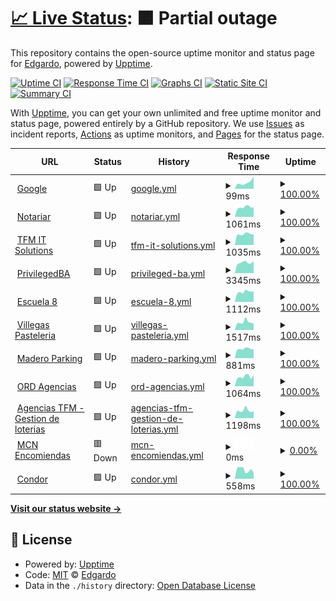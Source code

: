 # [📈 Live Status](https://porrale.github.io/status): <!--live status--> **🟧 Partial outage**

This repository contains the open-source uptime monitor and status page for [Edgardo](https://porrale.github.io/status), powered by [Upptime](https://github.com/upptime/upptime).

[![Uptime CI](https://github.com/porrale/status/workflows/Uptime%20CI/badge.svg)](https://github.com/porrale/status/actions?query=workflow%3A%22Uptime+CI%22)
[![Response Time CI](https://github.com/porrale/status/workflows/Response%20Time%20CI/badge.svg)](https://github.com/porrale/status/actions?query=workflow%3A%22Response+Time+CI%22)
[![Graphs CI](https://github.com/porrale/status/workflows/Graphs%20CI/badge.svg)](https://github.com/porrale/status/actions?query=workflow%3A%22Graphs+CI%22)
[![Static Site CI](https://github.com/porrale/status/workflows/Static%20Site%20CI/badge.svg)](https://github.com/porrale/status/actions?query=workflow%3A%22Static+Site+CI%22)
[![Summary CI](https://github.com/porrale/status/workflows/Summary%20CI/badge.svg)](https://github.com/porrale/status/actions?query=workflow%3A%22Summary+CI%22)

With [Upptime](https://upptime.js.org), you can get your own unlimited and free uptime monitor and status page, powered entirely by a GitHub repository. We use [Issues](https://github.com/porrale/status/issues) as incident reports, [Actions](https://github.com/porrale/status/actions) as uptime monitors, and [Pages](https://porrale.github.io/status) for the status page.

<!--start: status pages-->
<!-- This summary is generated by Upptime (https://github.com/upptime/upptime) -->
<!-- Do not edit this manually, your changes will be overwritten -->
<!-- prettier-ignore -->
| URL | Status | History | Response Time | Uptime |
| --- | ------ | ------- | ------------- | ------ |
| <img alt="" src="https://icons.duckduckgo.com/ip3/www.google.com.ico" height="13"> [Google](https://www.google.com) | 🟩 Up | [google.yml](https://github.com/porrale/status/commits/HEAD/history/google.yml) | <details><summary><img alt="Response time graph" src="./graphs/google/response-time-week.png" height="20"> 99ms</summary><br><a href="https://porrale.github.io/status/history/google"><img alt="Response time 116" src="https://img.shields.io/endpoint?url=https%3A%2F%2Fraw.githubusercontent.com%2Fporrale%2Fstatus%2FHEAD%2Fapi%2Fgoogle%2Fresponse-time.json"></a><br><a href="https://porrale.github.io/status/history/google"><img alt="24-hour response time 191" src="https://img.shields.io/endpoint?url=https%3A%2F%2Fraw.githubusercontent.com%2Fporrale%2Fstatus%2FHEAD%2Fapi%2Fgoogle%2Fresponse-time-day.json"></a><br><a href="https://porrale.github.io/status/history/google"><img alt="7-day response time 99" src="https://img.shields.io/endpoint?url=https%3A%2F%2Fraw.githubusercontent.com%2Fporrale%2Fstatus%2FHEAD%2Fapi%2Fgoogle%2Fresponse-time-week.json"></a><br><a href="https://porrale.github.io/status/history/google"><img alt="30-day response time 106" src="https://img.shields.io/endpoint?url=https%3A%2F%2Fraw.githubusercontent.com%2Fporrale%2Fstatus%2FHEAD%2Fapi%2Fgoogle%2Fresponse-time-month.json"></a><br><a href="https://porrale.github.io/status/history/google"><img alt="1-year response time 114" src="https://img.shields.io/endpoint?url=https%3A%2F%2Fraw.githubusercontent.com%2Fporrale%2Fstatus%2FHEAD%2Fapi%2Fgoogle%2Fresponse-time-year.json"></a></details> | <details><summary><a href="https://porrale.github.io/status/history/google">100.00%</a></summary><a href="https://porrale.github.io/status/history/google"><img alt="All-time uptime 100.00%" src="https://img.shields.io/endpoint?url=https%3A%2F%2Fraw.githubusercontent.com%2Fporrale%2Fstatus%2FHEAD%2Fapi%2Fgoogle%2Fuptime.json"></a><br><a href="https://porrale.github.io/status/history/google"><img alt="24-hour uptime 100.00%" src="https://img.shields.io/endpoint?url=https%3A%2F%2Fraw.githubusercontent.com%2Fporrale%2Fstatus%2FHEAD%2Fapi%2Fgoogle%2Fuptime-day.json"></a><br><a href="https://porrale.github.io/status/history/google"><img alt="7-day uptime 100.00%" src="https://img.shields.io/endpoint?url=https%3A%2F%2Fraw.githubusercontent.com%2Fporrale%2Fstatus%2FHEAD%2Fapi%2Fgoogle%2Fuptime-week.json"></a><br><a href="https://porrale.github.io/status/history/google"><img alt="30-day uptime 100.00%" src="https://img.shields.io/endpoint?url=https%3A%2F%2Fraw.githubusercontent.com%2Fporrale%2Fstatus%2FHEAD%2Fapi%2Fgoogle%2Fuptime-month.json"></a><br><a href="https://porrale.github.io/status/history/google"><img alt="1-year uptime 100.00%" src="https://img.shields.io/endpoint?url=https%3A%2F%2Fraw.githubusercontent.com%2Fporrale%2Fstatus%2FHEAD%2Fapi%2Fgoogle%2Fuptime-year.json"></a></details>
| <img alt="" src="https://icons.duckduckgo.com/ip3/notariar.com.ar.ico" height="13"> [Notariar](https://notariar.com.ar) | 🟩 Up | [notariar.yml](https://github.com/porrale/status/commits/HEAD/history/notariar.yml) | <details><summary><img alt="Response time graph" src="./graphs/notariar/response-time-week.png" height="20"> 1061ms</summary><br><a href="https://porrale.github.io/status/history/notariar"><img alt="Response time 1066" src="https://img.shields.io/endpoint?url=https%3A%2F%2Fraw.githubusercontent.com%2Fporrale%2Fstatus%2FHEAD%2Fapi%2Fnotariar%2Fresponse-time.json"></a><br><a href="https://porrale.github.io/status/history/notariar"><img alt="24-hour response time 1057" src="https://img.shields.io/endpoint?url=https%3A%2F%2Fraw.githubusercontent.com%2Fporrale%2Fstatus%2FHEAD%2Fapi%2Fnotariar%2Fresponse-time-day.json"></a><br><a href="https://porrale.github.io/status/history/notariar"><img alt="7-day response time 1061" src="https://img.shields.io/endpoint?url=https%3A%2F%2Fraw.githubusercontent.com%2Fporrale%2Fstatus%2FHEAD%2Fapi%2Fnotariar%2Fresponse-time-week.json"></a><br><a href="https://porrale.github.io/status/history/notariar"><img alt="30-day response time 1032" src="https://img.shields.io/endpoint?url=https%3A%2F%2Fraw.githubusercontent.com%2Fporrale%2Fstatus%2FHEAD%2Fapi%2Fnotariar%2Fresponse-time-month.json"></a><br><a href="https://porrale.github.io/status/history/notariar"><img alt="1-year response time 1035" src="https://img.shields.io/endpoint?url=https%3A%2F%2Fraw.githubusercontent.com%2Fporrale%2Fstatus%2FHEAD%2Fapi%2Fnotariar%2Fresponse-time-year.json"></a></details> | <details><summary><a href="https://porrale.github.io/status/history/notariar">100.00%</a></summary><a href="https://porrale.github.io/status/history/notariar"><img alt="All-time uptime 99.73%" src="https://img.shields.io/endpoint?url=https%3A%2F%2Fraw.githubusercontent.com%2Fporrale%2Fstatus%2FHEAD%2Fapi%2Fnotariar%2Fuptime.json"></a><br><a href="https://porrale.github.io/status/history/notariar"><img alt="24-hour uptime 100.00%" src="https://img.shields.io/endpoint?url=https%3A%2F%2Fraw.githubusercontent.com%2Fporrale%2Fstatus%2FHEAD%2Fapi%2Fnotariar%2Fuptime-day.json"></a><br><a href="https://porrale.github.io/status/history/notariar"><img alt="7-day uptime 100.00%" src="https://img.shields.io/endpoint?url=https%3A%2F%2Fraw.githubusercontent.com%2Fporrale%2Fstatus%2FHEAD%2Fapi%2Fnotariar%2Fuptime-week.json"></a><br><a href="https://porrale.github.io/status/history/notariar"><img alt="30-day uptime 100.00%" src="https://img.shields.io/endpoint?url=https%3A%2F%2Fraw.githubusercontent.com%2Fporrale%2Fstatus%2FHEAD%2Fapi%2Fnotariar%2Fuptime-month.json"></a><br><a href="https://porrale.github.io/status/history/notariar"><img alt="1-year uptime 99.78%" src="https://img.shields.io/endpoint?url=https%3A%2F%2Fraw.githubusercontent.com%2Fporrale%2Fstatus%2FHEAD%2Fapi%2Fnotariar%2Fuptime-year.json"></a></details>
| <img alt="" src="https://icons.duckduckgo.com/ip3/tfmit.com.ico" height="13"> [TFM IT Solutions](https://tfmit.com) | 🟩 Up | [tfm-it-solutions.yml](https://github.com/porrale/status/commits/HEAD/history/tfm-it-solutions.yml) | <details><summary><img alt="Response time graph" src="./graphs/tfm-it-solutions/response-time-week.png" height="20"> 1035ms</summary><br><a href="https://porrale.github.io/status/history/tfm-it-solutions"><img alt="Response time 1117" src="https://img.shields.io/endpoint?url=https%3A%2F%2Fraw.githubusercontent.com%2Fporrale%2Fstatus%2FHEAD%2Fapi%2Ftfm-it-solutions%2Fresponse-time.json"></a><br><a href="https://porrale.github.io/status/history/tfm-it-solutions"><img alt="24-hour response time 1012" src="https://img.shields.io/endpoint?url=https%3A%2F%2Fraw.githubusercontent.com%2Fporrale%2Fstatus%2FHEAD%2Fapi%2Ftfm-it-solutions%2Fresponse-time-day.json"></a><br><a href="https://porrale.github.io/status/history/tfm-it-solutions"><img alt="7-day response time 1035" src="https://img.shields.io/endpoint?url=https%3A%2F%2Fraw.githubusercontent.com%2Fporrale%2Fstatus%2FHEAD%2Fapi%2Ftfm-it-solutions%2Fresponse-time-week.json"></a><br><a href="https://porrale.github.io/status/history/tfm-it-solutions"><img alt="30-day response time 1031" src="https://img.shields.io/endpoint?url=https%3A%2F%2Fraw.githubusercontent.com%2Fporrale%2Fstatus%2FHEAD%2Fapi%2Ftfm-it-solutions%2Fresponse-time-month.json"></a><br><a href="https://porrale.github.io/status/history/tfm-it-solutions"><img alt="1-year response time 1113" src="https://img.shields.io/endpoint?url=https%3A%2F%2Fraw.githubusercontent.com%2Fporrale%2Fstatus%2FHEAD%2Fapi%2Ftfm-it-solutions%2Fresponse-time-year.json"></a></details> | <details><summary><a href="https://porrale.github.io/status/history/tfm-it-solutions">100.00%</a></summary><a href="https://porrale.github.io/status/history/tfm-it-solutions"><img alt="All-time uptime 99.86%" src="https://img.shields.io/endpoint?url=https%3A%2F%2Fraw.githubusercontent.com%2Fporrale%2Fstatus%2FHEAD%2Fapi%2Ftfm-it-solutions%2Fuptime.json"></a><br><a href="https://porrale.github.io/status/history/tfm-it-solutions"><img alt="24-hour uptime 100.00%" src="https://img.shields.io/endpoint?url=https%3A%2F%2Fraw.githubusercontent.com%2Fporrale%2Fstatus%2FHEAD%2Fapi%2Ftfm-it-solutions%2Fuptime-day.json"></a><br><a href="https://porrale.github.io/status/history/tfm-it-solutions"><img alt="7-day uptime 100.00%" src="https://img.shields.io/endpoint?url=https%3A%2F%2Fraw.githubusercontent.com%2Fporrale%2Fstatus%2FHEAD%2Fapi%2Ftfm-it-solutions%2Fuptime-week.json"></a><br><a href="https://porrale.github.io/status/history/tfm-it-solutions"><img alt="30-day uptime 100.00%" src="https://img.shields.io/endpoint?url=https%3A%2F%2Fraw.githubusercontent.com%2Fporrale%2Fstatus%2FHEAD%2Fapi%2Ftfm-it-solutions%2Fuptime-month.json"></a><br><a href="https://porrale.github.io/status/history/tfm-it-solutions"><img alt="1-year uptime 99.82%" src="https://img.shields.io/endpoint?url=https%3A%2F%2Fraw.githubusercontent.com%2Fporrale%2Fstatus%2FHEAD%2Fapi%2Ftfm-it-solutions%2Fuptime-year.json"></a></details>
| <img alt="" src="https://icons.duckduckgo.com/ip3/privilegedba.com.ar.ico" height="13"> [PrivilegedBA](https://privilegedba.com.ar) | 🟩 Up | [privileged-ba.yml](https://github.com/porrale/status/commits/HEAD/history/privileged-ba.yml) | <details><summary><img alt="Response time graph" src="./graphs/privileged-ba/response-time-week.png" height="20"> 3345ms</summary><br><a href="https://porrale.github.io/status/history/privileged-ba"><img alt="Response time 3897" src="https://img.shields.io/endpoint?url=https%3A%2F%2Fraw.githubusercontent.com%2Fporrale%2Fstatus%2FHEAD%2Fapi%2Fprivileged-ba%2Fresponse-time.json"></a><br><a href="https://porrale.github.io/status/history/privileged-ba"><img alt="24-hour response time 3819" src="https://img.shields.io/endpoint?url=https%3A%2F%2Fraw.githubusercontent.com%2Fporrale%2Fstatus%2FHEAD%2Fapi%2Fprivileged-ba%2Fresponse-time-day.json"></a><br><a href="https://porrale.github.io/status/history/privileged-ba"><img alt="7-day response time 3345" src="https://img.shields.io/endpoint?url=https%3A%2F%2Fraw.githubusercontent.com%2Fporrale%2Fstatus%2FHEAD%2Fapi%2Fprivileged-ba%2Fresponse-time-week.json"></a><br><a href="https://porrale.github.io/status/history/privileged-ba"><img alt="30-day response time 3550" src="https://img.shields.io/endpoint?url=https%3A%2F%2Fraw.githubusercontent.com%2Fporrale%2Fstatus%2FHEAD%2Fapi%2Fprivileged-ba%2Fresponse-time-month.json"></a><br><a href="https://porrale.github.io/status/history/privileged-ba"><img alt="1-year response time 3966" src="https://img.shields.io/endpoint?url=https%3A%2F%2Fraw.githubusercontent.com%2Fporrale%2Fstatus%2FHEAD%2Fapi%2Fprivileged-ba%2Fresponse-time-year.json"></a></details> | <details><summary><a href="https://porrale.github.io/status/history/privileged-ba">100.00%</a></summary><a href="https://porrale.github.io/status/history/privileged-ba"><img alt="All-time uptime 92.79%" src="https://img.shields.io/endpoint?url=https%3A%2F%2Fraw.githubusercontent.com%2Fporrale%2Fstatus%2FHEAD%2Fapi%2Fprivileged-ba%2Fuptime.json"></a><br><a href="https://porrale.github.io/status/history/privileged-ba"><img alt="24-hour uptime 100.00%" src="https://img.shields.io/endpoint?url=https%3A%2F%2Fraw.githubusercontent.com%2Fporrale%2Fstatus%2FHEAD%2Fapi%2Fprivileged-ba%2Fuptime-day.json"></a><br><a href="https://porrale.github.io/status/history/privileged-ba"><img alt="7-day uptime 100.00%" src="https://img.shields.io/endpoint?url=https%3A%2F%2Fraw.githubusercontent.com%2Fporrale%2Fstatus%2FHEAD%2Fapi%2Fprivileged-ba%2Fuptime-week.json"></a><br><a href="https://porrale.github.io/status/history/privileged-ba"><img alt="30-day uptime 99.91%" src="https://img.shields.io/endpoint?url=https%3A%2F%2Fraw.githubusercontent.com%2Fporrale%2Fstatus%2FHEAD%2Fapi%2Fprivileged-ba%2Fuptime-month.json"></a><br><a href="https://porrale.github.io/status/history/privileged-ba"><img alt="1-year uptime 91.68%" src="https://img.shields.io/endpoint?url=https%3A%2F%2Fraw.githubusercontent.com%2Fporrale%2Fstatus%2FHEAD%2Fapi%2Fprivileged-ba%2Fuptime-year.json"></a></details>
| <img alt="" src="https://icons.duckduckgo.com/ip3/portaleducativoes8pilar.com.ar.ico" height="13"> [Escuela 8](https://portaleducativoes8pilar.com.ar) | 🟩 Up | [escuela-8.yml](https://github.com/porrale/status/commits/HEAD/history/escuela-8.yml) | <details><summary><img alt="Response time graph" src="./graphs/escuela-8/response-time-week.png" height="20"> 1112ms</summary><br><a href="https://porrale.github.io/status/history/escuela-8"><img alt="Response time 1357" src="https://img.shields.io/endpoint?url=https%3A%2F%2Fraw.githubusercontent.com%2Fporrale%2Fstatus%2FHEAD%2Fapi%2Fescuela-8%2Fresponse-time.json"></a><br><a href="https://porrale.github.io/status/history/escuela-8"><img alt="24-hour response time 1144" src="https://img.shields.io/endpoint?url=https%3A%2F%2Fraw.githubusercontent.com%2Fporrale%2Fstatus%2FHEAD%2Fapi%2Fescuela-8%2Fresponse-time-day.json"></a><br><a href="https://porrale.github.io/status/history/escuela-8"><img alt="7-day response time 1112" src="https://img.shields.io/endpoint?url=https%3A%2F%2Fraw.githubusercontent.com%2Fporrale%2Fstatus%2FHEAD%2Fapi%2Fescuela-8%2Fresponse-time-week.json"></a><br><a href="https://porrale.github.io/status/history/escuela-8"><img alt="30-day response time 1158" src="https://img.shields.io/endpoint?url=https%3A%2F%2Fraw.githubusercontent.com%2Fporrale%2Fstatus%2FHEAD%2Fapi%2Fescuela-8%2Fresponse-time-month.json"></a><br><a href="https://porrale.github.io/status/history/escuela-8"><img alt="1-year response time 1369" src="https://img.shields.io/endpoint?url=https%3A%2F%2Fraw.githubusercontent.com%2Fporrale%2Fstatus%2FHEAD%2Fapi%2Fescuela-8%2Fresponse-time-year.json"></a></details> | <details><summary><a href="https://porrale.github.io/status/history/escuela-8">100.00%</a></summary><a href="https://porrale.github.io/status/history/escuela-8"><img alt="All-time uptime 99.89%" src="https://img.shields.io/endpoint?url=https%3A%2F%2Fraw.githubusercontent.com%2Fporrale%2Fstatus%2FHEAD%2Fapi%2Fescuela-8%2Fuptime.json"></a><br><a href="https://porrale.github.io/status/history/escuela-8"><img alt="24-hour uptime 100.00%" src="https://img.shields.io/endpoint?url=https%3A%2F%2Fraw.githubusercontent.com%2Fporrale%2Fstatus%2FHEAD%2Fapi%2Fescuela-8%2Fuptime-day.json"></a><br><a href="https://porrale.github.io/status/history/escuela-8"><img alt="7-day uptime 100.00%" src="https://img.shields.io/endpoint?url=https%3A%2F%2Fraw.githubusercontent.com%2Fporrale%2Fstatus%2FHEAD%2Fapi%2Fescuela-8%2Fuptime-week.json"></a><br><a href="https://porrale.github.io/status/history/escuela-8"><img alt="30-day uptime 100.00%" src="https://img.shields.io/endpoint?url=https%3A%2F%2Fraw.githubusercontent.com%2Fporrale%2Fstatus%2FHEAD%2Fapi%2Fescuela-8%2Fuptime-month.json"></a><br><a href="https://porrale.github.io/status/history/escuela-8"><img alt="1-year uptime 99.88%" src="https://img.shields.io/endpoint?url=https%3A%2F%2Fraw.githubusercontent.com%2Fporrale%2Fstatus%2FHEAD%2Fapi%2Fescuela-8%2Fuptime-year.json"></a></details>
| <img alt="" src="https://icons.duckduckgo.com/ip3/andreavillegasapp.com.ico" height="13"> [Villegas Pasteleria](https://andreavillegasapp.com) | 🟩 Up | [villegas-pasteleria.yml](https://github.com/porrale/status/commits/HEAD/history/villegas-pasteleria.yml) | <details><summary><img alt="Response time graph" src="./graphs/villegas-pasteleria/response-time-week.png" height="20"> 1517ms</summary><br><a href="https://porrale.github.io/status/history/villegas-pasteleria"><img alt="Response time 1488" src="https://img.shields.io/endpoint?url=https%3A%2F%2Fraw.githubusercontent.com%2Fporrale%2Fstatus%2FHEAD%2Fapi%2Fvillegas-pasteleria%2Fresponse-time.json"></a><br><a href="https://porrale.github.io/status/history/villegas-pasteleria"><img alt="24-hour response time 1220" src="https://img.shields.io/endpoint?url=https%3A%2F%2Fraw.githubusercontent.com%2Fporrale%2Fstatus%2FHEAD%2Fapi%2Fvillegas-pasteleria%2Fresponse-time-day.json"></a><br><a href="https://porrale.github.io/status/history/villegas-pasteleria"><img alt="7-day response time 1517" src="https://img.shields.io/endpoint?url=https%3A%2F%2Fraw.githubusercontent.com%2Fporrale%2Fstatus%2FHEAD%2Fapi%2Fvillegas-pasteleria%2Fresponse-time-week.json"></a><br><a href="https://porrale.github.io/status/history/villegas-pasteleria"><img alt="30-day response time 1482" src="https://img.shields.io/endpoint?url=https%3A%2F%2Fraw.githubusercontent.com%2Fporrale%2Fstatus%2FHEAD%2Fapi%2Fvillegas-pasteleria%2Fresponse-time-month.json"></a><br><a href="https://porrale.github.io/status/history/villegas-pasteleria"><img alt="1-year response time 1501" src="https://img.shields.io/endpoint?url=https%3A%2F%2Fraw.githubusercontent.com%2Fporrale%2Fstatus%2FHEAD%2Fapi%2Fvillegas-pasteleria%2Fresponse-time-year.json"></a></details> | <details><summary><a href="https://porrale.github.io/status/history/villegas-pasteleria">100.00%</a></summary><a href="https://porrale.github.io/status/history/villegas-pasteleria"><img alt="All-time uptime 99.53%" src="https://img.shields.io/endpoint?url=https%3A%2F%2Fraw.githubusercontent.com%2Fporrale%2Fstatus%2FHEAD%2Fapi%2Fvillegas-pasteleria%2Fuptime.json"></a><br><a href="https://porrale.github.io/status/history/villegas-pasteleria"><img alt="24-hour uptime 100.00%" src="https://img.shields.io/endpoint?url=https%3A%2F%2Fraw.githubusercontent.com%2Fporrale%2Fstatus%2FHEAD%2Fapi%2Fvillegas-pasteleria%2Fuptime-day.json"></a><br><a href="https://porrale.github.io/status/history/villegas-pasteleria"><img alt="7-day uptime 100.00%" src="https://img.shields.io/endpoint?url=https%3A%2F%2Fraw.githubusercontent.com%2Fporrale%2Fstatus%2FHEAD%2Fapi%2Fvillegas-pasteleria%2Fuptime-week.json"></a><br><a href="https://porrale.github.io/status/history/villegas-pasteleria"><img alt="30-day uptime 97.14%" src="https://img.shields.io/endpoint?url=https%3A%2F%2Fraw.githubusercontent.com%2Fporrale%2Fstatus%2FHEAD%2Fapi%2Fvillegas-pasteleria%2Fuptime-month.json"></a><br><a href="https://porrale.github.io/status/history/villegas-pasteleria"><img alt="1-year uptime 99.28%" src="https://img.shields.io/endpoint?url=https%3A%2F%2Fraw.githubusercontent.com%2Fporrale%2Fstatus%2FHEAD%2Fapi%2Fvillegas-pasteleria%2Fuptime-year.json"></a></details>
| <img alt="" src="https://icons.duckduckgo.com/ip3/maderoparking.com.ico" height="13"> [Madero Parking](https://maderoparking.com) | 🟩 Up | [madero-parking.yml](https://github.com/porrale/status/commits/HEAD/history/madero-parking.yml) | <details><summary><img alt="Response time graph" src="./graphs/madero-parking/response-time-week.png" height="20"> 881ms</summary><br><a href="https://porrale.github.io/status/history/madero-parking"><img alt="Response time 966" src="https://img.shields.io/endpoint?url=https%3A%2F%2Fraw.githubusercontent.com%2Fporrale%2Fstatus%2FHEAD%2Fapi%2Fmadero-parking%2Fresponse-time.json"></a><br><a href="https://porrale.github.io/status/history/madero-parking"><img alt="24-hour response time 850" src="https://img.shields.io/endpoint?url=https%3A%2F%2Fraw.githubusercontent.com%2Fporrale%2Fstatus%2FHEAD%2Fapi%2Fmadero-parking%2Fresponse-time-day.json"></a><br><a href="https://porrale.github.io/status/history/madero-parking"><img alt="7-day response time 881" src="https://img.shields.io/endpoint?url=https%3A%2F%2Fraw.githubusercontent.com%2Fporrale%2Fstatus%2FHEAD%2Fapi%2Fmadero-parking%2Fresponse-time-week.json"></a><br><a href="https://porrale.github.io/status/history/madero-parking"><img alt="30-day response time 880" src="https://img.shields.io/endpoint?url=https%3A%2F%2Fraw.githubusercontent.com%2Fporrale%2Fstatus%2FHEAD%2Fapi%2Fmadero-parking%2Fresponse-time-month.json"></a><br><a href="https://porrale.github.io/status/history/madero-parking"><img alt="1-year response time 970" src="https://img.shields.io/endpoint?url=https%3A%2F%2Fraw.githubusercontent.com%2Fporrale%2Fstatus%2FHEAD%2Fapi%2Fmadero-parking%2Fresponse-time-year.json"></a></details> | <details><summary><a href="https://porrale.github.io/status/history/madero-parking">100.00%</a></summary><a href="https://porrale.github.io/status/history/madero-parking"><img alt="All-time uptime 99.81%" src="https://img.shields.io/endpoint?url=https%3A%2F%2Fraw.githubusercontent.com%2Fporrale%2Fstatus%2FHEAD%2Fapi%2Fmadero-parking%2Fuptime.json"></a><br><a href="https://porrale.github.io/status/history/madero-parking"><img alt="24-hour uptime 100.00%" src="https://img.shields.io/endpoint?url=https%3A%2F%2Fraw.githubusercontent.com%2Fporrale%2Fstatus%2FHEAD%2Fapi%2Fmadero-parking%2Fuptime-day.json"></a><br><a href="https://porrale.github.io/status/history/madero-parking"><img alt="7-day uptime 100.00%" src="https://img.shields.io/endpoint?url=https%3A%2F%2Fraw.githubusercontent.com%2Fporrale%2Fstatus%2FHEAD%2Fapi%2Fmadero-parking%2Fuptime-week.json"></a><br><a href="https://porrale.github.io/status/history/madero-parking"><img alt="30-day uptime 100.00%" src="https://img.shields.io/endpoint?url=https%3A%2F%2Fraw.githubusercontent.com%2Fporrale%2Fstatus%2FHEAD%2Fapi%2Fmadero-parking%2Fuptime-month.json"></a><br><a href="https://porrale.github.io/status/history/madero-parking"><img alt="1-year uptime 99.75%" src="https://img.shields.io/endpoint?url=https%3A%2F%2Fraw.githubusercontent.com%2Fporrale%2Fstatus%2FHEAD%2Fapi%2Fmadero-parking%2Fuptime-year.json"></a></details>
| <img alt="" src="https://icons.duckduckgo.com/ip3/ordagencias.com.ar.ico" height="13"> [ORD Agencias](https://ordagencias.com.ar) | 🟩 Up | [ord-agencias.yml](https://github.com/porrale/status/commits/HEAD/history/ord-agencias.yml) | <details><summary><img alt="Response time graph" src="./graphs/ord-agencias/response-time-week.png" height="20"> 1064ms</summary><br><a href="https://porrale.github.io/status/history/ord-agencias"><img alt="Response time 1229" src="https://img.shields.io/endpoint?url=https%3A%2F%2Fraw.githubusercontent.com%2Fporrale%2Fstatus%2FHEAD%2Fapi%2Ford-agencias%2Fresponse-time.json"></a><br><a href="https://porrale.github.io/status/history/ord-agencias"><img alt="24-hour response time 1247" src="https://img.shields.io/endpoint?url=https%3A%2F%2Fraw.githubusercontent.com%2Fporrale%2Fstatus%2FHEAD%2Fapi%2Ford-agencias%2Fresponse-time-day.json"></a><br><a href="https://porrale.github.io/status/history/ord-agencias"><img alt="7-day response time 1064" src="https://img.shields.io/endpoint?url=https%3A%2F%2Fraw.githubusercontent.com%2Fporrale%2Fstatus%2FHEAD%2Fapi%2Ford-agencias%2Fresponse-time-week.json"></a><br><a href="https://porrale.github.io/status/history/ord-agencias"><img alt="30-day response time 1380" src="https://img.shields.io/endpoint?url=https%3A%2F%2Fraw.githubusercontent.com%2Fporrale%2Fstatus%2FHEAD%2Fapi%2Ford-agencias%2Fresponse-time-month.json"></a><br><a href="https://porrale.github.io/status/history/ord-agencias"><img alt="1-year response time 1257" src="https://img.shields.io/endpoint?url=https%3A%2F%2Fraw.githubusercontent.com%2Fporrale%2Fstatus%2FHEAD%2Fapi%2Ford-agencias%2Fresponse-time-year.json"></a></details> | <details><summary><a href="https://porrale.github.io/status/history/ord-agencias">100.00%</a></summary><a href="https://porrale.github.io/status/history/ord-agencias"><img alt="All-time uptime 99.89%" src="https://img.shields.io/endpoint?url=https%3A%2F%2Fraw.githubusercontent.com%2Fporrale%2Fstatus%2FHEAD%2Fapi%2Ford-agencias%2Fuptime.json"></a><br><a href="https://porrale.github.io/status/history/ord-agencias"><img alt="24-hour uptime 100.00%" src="https://img.shields.io/endpoint?url=https%3A%2F%2Fraw.githubusercontent.com%2Fporrale%2Fstatus%2FHEAD%2Fapi%2Ford-agencias%2Fuptime-day.json"></a><br><a href="https://porrale.github.io/status/history/ord-agencias"><img alt="7-day uptime 100.00%" src="https://img.shields.io/endpoint?url=https%3A%2F%2Fraw.githubusercontent.com%2Fporrale%2Fstatus%2FHEAD%2Fapi%2Ford-agencias%2Fuptime-week.json"></a><br><a href="https://porrale.github.io/status/history/ord-agencias"><img alt="30-day uptime 100.00%" src="https://img.shields.io/endpoint?url=https%3A%2F%2Fraw.githubusercontent.com%2Fporrale%2Fstatus%2FHEAD%2Fapi%2Ford-agencias%2Fuptime-month.json"></a><br><a href="https://porrale.github.io/status/history/ord-agencias"><img alt="1-year uptime 99.87%" src="https://img.shields.io/endpoint?url=https%3A%2F%2Fraw.githubusercontent.com%2Fporrale%2Fstatus%2FHEAD%2Fapi%2Ford-agencias%2Fuptime-year.json"></a></details>
| <img alt="" src="https://icons.duckduckgo.com/ip3/agenciastfm.com.ar.ico" height="13"> [Agencias TFM - Gestion de loterias](https://agenciastfm.com.ar) | 🟩 Up | [agencias-tfm-gestion-de-loterias.yml](https://github.com/porrale/status/commits/HEAD/history/agencias-tfm-gestion-de-loterias.yml) | <details><summary><img alt="Response time graph" src="./graphs/agencias-tfm-gestion-de-loterias/response-time-week.png" height="20"> 1198ms</summary><br><a href="https://porrale.github.io/status/history/agencias-tfm-gestion-de-loterias"><img alt="Response time 1326" src="https://img.shields.io/endpoint?url=https%3A%2F%2Fraw.githubusercontent.com%2Fporrale%2Fstatus%2FHEAD%2Fapi%2Fagencias-tfm-gestion-de-loterias%2Fresponse-time.json"></a><br><a href="https://porrale.github.io/status/history/agencias-tfm-gestion-de-loterias"><img alt="24-hour response time 1096" src="https://img.shields.io/endpoint?url=https%3A%2F%2Fraw.githubusercontent.com%2Fporrale%2Fstatus%2FHEAD%2Fapi%2Fagencias-tfm-gestion-de-loterias%2Fresponse-time-day.json"></a><br><a href="https://porrale.github.io/status/history/agencias-tfm-gestion-de-loterias"><img alt="7-day response time 1198" src="https://img.shields.io/endpoint?url=https%3A%2F%2Fraw.githubusercontent.com%2Fporrale%2Fstatus%2FHEAD%2Fapi%2Fagencias-tfm-gestion-de-loterias%2Fresponse-time-week.json"></a><br><a href="https://porrale.github.io/status/history/agencias-tfm-gestion-de-loterias"><img alt="30-day response time 1231" src="https://img.shields.io/endpoint?url=https%3A%2F%2Fraw.githubusercontent.com%2Fporrale%2Fstatus%2FHEAD%2Fapi%2Fagencias-tfm-gestion-de-loterias%2Fresponse-time-month.json"></a><br><a href="https://porrale.github.io/status/history/agencias-tfm-gestion-de-loterias"><img alt="1-year response time 1317" src="https://img.shields.io/endpoint?url=https%3A%2F%2Fraw.githubusercontent.com%2Fporrale%2Fstatus%2FHEAD%2Fapi%2Fagencias-tfm-gestion-de-loterias%2Fresponse-time-year.json"></a></details> | <details><summary><a href="https://porrale.github.io/status/history/agencias-tfm-gestion-de-loterias">100.00%</a></summary><a href="https://porrale.github.io/status/history/agencias-tfm-gestion-de-loterias"><img alt="All-time uptime 99.92%" src="https://img.shields.io/endpoint?url=https%3A%2F%2Fraw.githubusercontent.com%2Fporrale%2Fstatus%2FHEAD%2Fapi%2Fagencias-tfm-gestion-de-loterias%2Fuptime.json"></a><br><a href="https://porrale.github.io/status/history/agencias-tfm-gestion-de-loterias"><img alt="24-hour uptime 100.00%" src="https://img.shields.io/endpoint?url=https%3A%2F%2Fraw.githubusercontent.com%2Fporrale%2Fstatus%2FHEAD%2Fapi%2Fagencias-tfm-gestion-de-loterias%2Fuptime-day.json"></a><br><a href="https://porrale.github.io/status/history/agencias-tfm-gestion-de-loterias"><img alt="7-day uptime 100.00%" src="https://img.shields.io/endpoint?url=https%3A%2F%2Fraw.githubusercontent.com%2Fporrale%2Fstatus%2FHEAD%2Fapi%2Fagencias-tfm-gestion-de-loterias%2Fuptime-week.json"></a><br><a href="https://porrale.github.io/status/history/agencias-tfm-gestion-de-loterias"><img alt="30-day uptime 100.00%" src="https://img.shields.io/endpoint?url=https%3A%2F%2Fraw.githubusercontent.com%2Fporrale%2Fstatus%2FHEAD%2Fapi%2Fagencias-tfm-gestion-de-loterias%2Fuptime-month.json"></a><br><a href="https://porrale.github.io/status/history/agencias-tfm-gestion-de-loterias"><img alt="1-year uptime 99.89%" src="https://img.shields.io/endpoint?url=https%3A%2F%2Fraw.githubusercontent.com%2Fporrale%2Fstatus%2FHEAD%2Fapi%2Fagencias-tfm-gestion-de-loterias%2Fuptime-year.json"></a></details>
| <img alt="" src="https://icons.duckduckgo.com/ip3/mcnencomiendas.com.ar.ico" height="13"> [MCN Encomiendas](https://mcnencomiendas.com.ar) | 🟥 Down | [mcn-encomiendas.yml](https://github.com/porrale/status/commits/HEAD/history/mcn-encomiendas.yml) | <details><summary><img alt="Response time graph" src="./graphs/mcn-encomiendas/response-time-week.png" height="20"> 0ms</summary><br><a href="https://porrale.github.io/status/history/mcn-encomiendas"><img alt="Response time 1248" src="https://img.shields.io/endpoint?url=https%3A%2F%2Fraw.githubusercontent.com%2Fporrale%2Fstatus%2FHEAD%2Fapi%2Fmcn-encomiendas%2Fresponse-time.json"></a><br><a href="https://porrale.github.io/status/history/mcn-encomiendas"><img alt="24-hour response time 0" src="https://img.shields.io/endpoint?url=https%3A%2F%2Fraw.githubusercontent.com%2Fporrale%2Fstatus%2FHEAD%2Fapi%2Fmcn-encomiendas%2Fresponse-time-day.json"></a><br><a href="https://porrale.github.io/status/history/mcn-encomiendas"><img alt="7-day response time 0" src="https://img.shields.io/endpoint?url=https%3A%2F%2Fraw.githubusercontent.com%2Fporrale%2Fstatus%2FHEAD%2Fapi%2Fmcn-encomiendas%2Fresponse-time-week.json"></a><br><a href="https://porrale.github.io/status/history/mcn-encomiendas"><img alt="30-day response time 0" src="https://img.shields.io/endpoint?url=https%3A%2F%2Fraw.githubusercontent.com%2Fporrale%2Fstatus%2FHEAD%2Fapi%2Fmcn-encomiendas%2Fresponse-time-month.json"></a><br><a href="https://porrale.github.io/status/history/mcn-encomiendas"><img alt="1-year response time 1257" src="https://img.shields.io/endpoint?url=https%3A%2F%2Fraw.githubusercontent.com%2Fporrale%2Fstatus%2FHEAD%2Fapi%2Fmcn-encomiendas%2Fresponse-time-year.json"></a></details> | <details><summary><a href="https://porrale.github.io/status/history/mcn-encomiendas">0.00%</a></summary><a href="https://porrale.github.io/status/history/mcn-encomiendas"><img alt="All-time uptime 73.12%" src="https://img.shields.io/endpoint?url=https%3A%2F%2Fraw.githubusercontent.com%2Fporrale%2Fstatus%2FHEAD%2Fapi%2Fmcn-encomiendas%2Fuptime.json"></a><br><a href="https://porrale.github.io/status/history/mcn-encomiendas"><img alt="24-hour uptime 0.00%" src="https://img.shields.io/endpoint?url=https%3A%2F%2Fraw.githubusercontent.com%2Fporrale%2Fstatus%2FHEAD%2Fapi%2Fmcn-encomiendas%2Fuptime-day.json"></a><br><a href="https://porrale.github.io/status/history/mcn-encomiendas"><img alt="7-day uptime 0.00%" src="https://img.shields.io/endpoint?url=https%3A%2F%2Fraw.githubusercontent.com%2Fporrale%2Fstatus%2FHEAD%2Fapi%2Fmcn-encomiendas%2Fuptime-week.json"></a><br><a href="https://porrale.github.io/status/history/mcn-encomiendas"><img alt="30-day uptime 0.00%" src="https://img.shields.io/endpoint?url=https%3A%2F%2Fraw.githubusercontent.com%2Fporrale%2Fstatus%2FHEAD%2Fapi%2Fmcn-encomiendas%2Fuptime-month.json"></a><br><a href="https://porrale.github.io/status/history/mcn-encomiendas"><img alt="1-year uptime 66.34%" src="https://img.shields.io/endpoint?url=https%3A%2F%2Fraw.githubusercontent.com%2Fporrale%2Fstatus%2FHEAD%2Fapi%2Fmcn-encomiendas%2Fuptime-year.json"></a></details>
| <img alt="" src="https://icons.duckduckgo.com/ip3/ascensorescondor.com.ico" height="13"> [Condor](https://ascensorescondor.com) | 🟩 Up | [condor.yml](https://github.com/porrale/status/commits/HEAD/history/condor.yml) | <details><summary><img alt="Response time graph" src="./graphs/condor/response-time-week.png" height="20"> 558ms</summary><br><a href="https://porrale.github.io/status/history/condor"><img alt="Response time 688" src="https://img.shields.io/endpoint?url=https%3A%2F%2Fraw.githubusercontent.com%2Fporrale%2Fstatus%2FHEAD%2Fapi%2Fcondor%2Fresponse-time.json"></a><br><a href="https://porrale.github.io/status/history/condor"><img alt="24-hour response time 379" src="https://img.shields.io/endpoint?url=https%3A%2F%2Fraw.githubusercontent.com%2Fporrale%2Fstatus%2FHEAD%2Fapi%2Fcondor%2Fresponse-time-day.json"></a><br><a href="https://porrale.github.io/status/history/condor"><img alt="7-day response time 558" src="https://img.shields.io/endpoint?url=https%3A%2F%2Fraw.githubusercontent.com%2Fporrale%2Fstatus%2FHEAD%2Fapi%2Fcondor%2Fresponse-time-week.json"></a><br><a href="https://porrale.github.io/status/history/condor"><img alt="30-day response time 536" src="https://img.shields.io/endpoint?url=https%3A%2F%2Fraw.githubusercontent.com%2Fporrale%2Fstatus%2FHEAD%2Fapi%2Fcondor%2Fresponse-time-month.json"></a><br><a href="https://porrale.github.io/status/history/condor"><img alt="1-year response time 688" src="https://img.shields.io/endpoint?url=https%3A%2F%2Fraw.githubusercontent.com%2Fporrale%2Fstatus%2FHEAD%2Fapi%2Fcondor%2Fresponse-time-year.json"></a></details> | <details><summary><a href="https://porrale.github.io/status/history/condor">100.00%</a></summary><a href="https://porrale.github.io/status/history/condor"><img alt="All-time uptime 97.10%" src="https://img.shields.io/endpoint?url=https%3A%2F%2Fraw.githubusercontent.com%2Fporrale%2Fstatus%2FHEAD%2Fapi%2Fcondor%2Fuptime.json"></a><br><a href="https://porrale.github.io/status/history/condor"><img alt="24-hour uptime 100.00%" src="https://img.shields.io/endpoint?url=https%3A%2F%2Fraw.githubusercontent.com%2Fporrale%2Fstatus%2FHEAD%2Fapi%2Fcondor%2Fuptime-day.json"></a><br><a href="https://porrale.github.io/status/history/condor"><img alt="7-day uptime 100.00%" src="https://img.shields.io/endpoint?url=https%3A%2F%2Fraw.githubusercontent.com%2Fporrale%2Fstatus%2FHEAD%2Fapi%2Fcondor%2Fuptime-week.json"></a><br><a href="https://porrale.github.io/status/history/condor"><img alt="30-day uptime 100.00%" src="https://img.shields.io/endpoint?url=https%3A%2F%2Fraw.githubusercontent.com%2Fporrale%2Fstatus%2FHEAD%2Fapi%2Fcondor%2Fuptime-month.json"></a><br><a href="https://porrale.github.io/status/history/condor"><img alt="1-year uptime 97.10%" src="https://img.shields.io/endpoint?url=https%3A%2F%2Fraw.githubusercontent.com%2Fporrale%2Fstatus%2FHEAD%2Fapi%2Fcondor%2Fuptime-year.json"></a></details>

<!--end: status pages-->

[**Visit our status website →**](https://porrale.github.io/status)

## 📄 License

- Powered by: [Upptime](https://github.com/upptime/upptime)
- Code: [MIT](./LICENSE) © [Edgardo](https://porrale.github.io/status)
- Data in the `./history` directory: [Open Database License](https://opendatacommons.org/licenses/odbl/1-0/)
